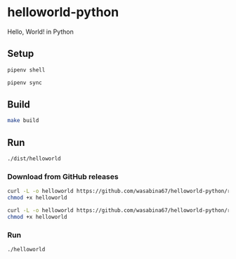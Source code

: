 # helloworld-python
Hello, World! in Python

## Setup

```bash
pipenv shell
```

```bash
pipenv sync
```

## Build

```bash
make build
```

## Run

```bash
./dist/helloworld
```

### Download from GitHub releases

```bash
curl -L -o helloworld https://github.com/wasabina67/helloworld-python/releases/download/v1/helloworld && \
chmod +x helloworld
```

```bash
curl -L -o helloworld https://github.com/wasabina67/helloworld-python/releases/download/v1/helloworld && \
chmod +x helloworld
```

### Run

```bash
./helloworld
```
